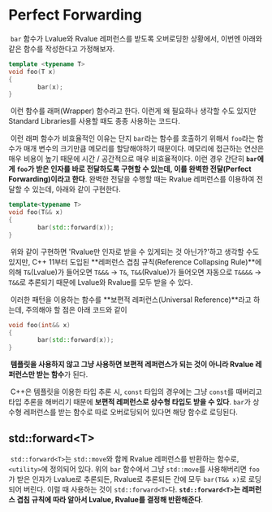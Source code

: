 # Perfect Forwarding

&nbsp;`bar` 함수가 Lvalue와 Rvalue 레퍼런스를 받도록 오버로딩한 상황에서, 이번엔 아래와 같은 함수를 작성한다고 가정해보자.

```C++
template <typename T>
void foo(T x)
{
        bar(x);
}
```

&nbsp;이런 함수를 래퍼(Wrapper) 함수라고 한다. 이런게 왜 필요하나 생각할 수도 있지만 Standard Libraries를 사용할 때도 종종 사용하는 코드다.


&nbsp;이런 래퍼 함수가 비효율적인 이유는 단지 `bar`라는 함수를 호출하기 위해서 `foo`라는 함수가 매개 변수의 크기만큼 메모리를 할당해야하기 때문이다. 메모리에 접근하는 연산은 매우 비용이 높기 때문에 시간 / 공간적으로 매우 비효율적이다. 이런 경우 간단히 **`bar`에게 `foo`가 받은 인자를 바로 전달하도록 구현할 수 있는데, 이를 완벽한 전달(Perfect Forwarding)이라고 한다**. 완벽한 전달을 수행할 때는 Rvalue 레퍼런스를 이용하여 전달할 수 있는데, 아래와 같이 구현한다.

```C++
template<typename T>
void foo(T&& x)
{
        bar(std::forward(x));
}
```

&nbsp;위와 같이 구현하면 'Rvalue만 인자로 받을 수 있게되는 것 아닌가?'하고 생각할 수도 있지만, C++ 11부터 도입된 **레퍼런스 겹침 규칙(Reference Collapsing Rule)**에 의해 `T&`(Lvalue)가 들어오면 `T&&&` -> `T&`, `T&&`(Rvalue)가 들어오면 자동으로 `T&&&&` -> `T&&`로 추론되기 때문에 Lvalue와 Rvalue를 모두 받을 수 있다.


&nbsp;이러한 패턴을 이용하는 함수를 **보편적 레퍼런스(Universal Reference)**라고 하는데, 주의해야 할 점은 아래 코드와 같이

```C++
void foo(int&& x)
{
        bar(std::forward(x));
}
```

&nbsp;**템플릿을 사용하지 않고 그냥 사용하면 보편적 레퍼런스가 되는 것이 아니라 Rvalue 레퍼런스만 받는 함수**가 된다.


&nbsp;C++은 템플릿을 이용한 타입 추론 시, `const` 타입의 경우에는 그냥 `const`를 때버리고 타입 추론을 해버리기 때문에 **보편적 레퍼런스로 상수형 타입도 받을 수 있다**. `bar`가 상수형 레퍼런스를 받는 함수로 따로 오버로딩되어 있다면 해당 함수로 로딩된다.


## std::forward&lt;T>

&nbsp;`std::forward<T>`는 `std::move`와 함께 Rvalue 레퍼런스를 반환하는 함수로, `<utility>`에 정의되어 있다. 위의 `bar` 함수에서 그냥 `std::move`를 사용해버리면 `foo`가 받은 인자가 Lvalue로 추론되든, Rvalue로 추론되든 간에 모두 `bar(T&& x)`로 로딩되어 버린다. 이럴 때 사용하는 것이 `std::forward<T>`다. **`std::forward<T>`는 레퍼런스 겹침 규칙에 따라 알아서 Lvalue, Rvalue를 결정해 반환해준다**.
